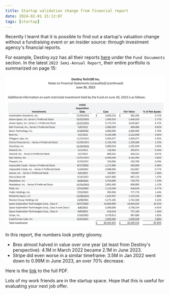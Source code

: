 ```yaml
---
title: Startup validation change from financial report
date: 2024-02-01 15:13:07
tags: [startup]
---
```


Recently I learnt that it is possible to find out a startup's valuation change without a fundraising event or an insider source: through investment agency's financial reports.

For example, Destiny.xyz has all their reports [here](https://destiny.xyz/tech100) under the `Fund Documents` section. In the latest `2023 Semi-Annual Report`, their entire portfolio is summarized on page 15:

![portfolio](/images/2024/startup-valuation-change.png)

In this report, the numbers look pretty gloomy.

- Brex almost halved in value over one year (at least from Destiny's perspective): 4.1M in March 2022 became 2.1M in June 2023.
- Stripe did even worse in a similar timeframe: 3.5M in Jan 2022 went down to 0.99M in June 2023, an over 70% decrease.

Here is the [link](https://destiny.xyz/tech100/Destiny%20Tech100%20Inc.%202023%20Semi-Annual%20Report.pdf) to the full PDF.

Lots of my work friends are in the startup space. Hope that this is useful for evaluating your next job offer.
